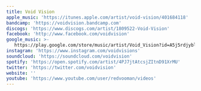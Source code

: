 ```yaml
---
title: Void Vision
apple_music: 'https://itunes.apple.com/artist/void-vision/401684118'
bandcamp: 'https://voidvision.bandcamp.com'
discogs: 'https://www.discogs.com/artist/1809522-Void-Vision'
facebook: 'http://www.facebook.com/voidvision'
google_music: >-
   https://play.google.com/store/music/artist/Void_Vision?id=A5j5rdjybldotxt45w26q5suheq
instagram: 'https://www.instagram.com/voidvisions'
soundcloud: 'https://soundcloud.com/voidvision'
spotify: 'https://open.spotify.com/artist/4PJ7jtAtcsjZItnD91XrMU'
twitter: 'https://twitter.com/voidvision'
website: ''
youtube: 'https://www.youtube.com/user/redvooman/videos'
---
```

